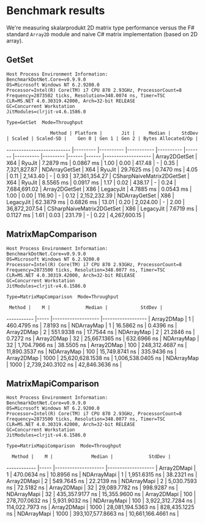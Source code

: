 Benchmark results
=================

We're measuring skalarprodukt 2D matrix type performance versus the F# standard
`Array2D` module and naive C# matrix implementation (based on 2D array).

GetSet
------

```
Host Process Environment Information:
BenchmarkDotNet.Core=v0.9.9.0
OS=Microsoft Windows NT 6.2.9200.0
Processor=Intel(R) Core(TM) i7 CPU 870 2.93GHz, ProcessorCount=8
Frequency=2873502 ticks, Resolution=348.0074 ns, Timer=TSC
CLR=MS.NET 4.0.30319.42000, Arch=32-bit RELEASE
GC=Concurrent Workstation
JitModules=clrjit-v4.6.1586.0

Type=GetSet  Mode=Throughput
```

                    Method | Platform |       Jit |     Median |    StdDev | Scaled | Scaled-SD |    Gen 0 | Gen 1 | Gen 2 | Bytes Allocated/Op |
-------------------------- |--------- |---------- |----------- |---------- |------- |---------- |--------- |------ |------ |------------------- |
             Array2DGetSet |      X64 |    RyuJit |  7.2879 ms | 0.0867 ms |   1.00 |      0.00 |   417.48 |     - |  0.35 |       7,321,827.87 |
             NDArrayGetSet |      X64 |    RyuJit | 29.7625 ms | 0.7470 ms |   4.05 |      0.11 | 2,143.40 |     - |  0.93 |      37,361,354.27 |
 CSharpNaiveMatrix2DGetSet |      X64 |    RyuJit |  8.5565 ms | 0.0917 ms |   1.17 |      0.02 |   438.17 |     - |  0.24 |       7,684,691.02 |
             Array2DGetSet |      X86 | LegacyJit |  4.7885 ms | 0.0543 ms |   1.00 |      0.00 |   116.90 |     - |  0.12 |       2,152,232.39 |
             NDArrayGetSet |      X86 | LegacyJit | 62.3879 ms | 0.6826 ms |  13.01 |      0.20 | 2,024.00 |     - |  2.00 |      36,872,207.54 |
 CSharpNaiveMatrix2DGetSet |      X86 | LegacyJit |  7.6719 ms | 0.1127 ms |   1.61 |      0.03 |   231.79 |     - |  0.22 |       4,267,600.15 |

MatrixMapComparison
-------------------

```
Host Process Environment Information:
BenchmarkDotNet.Core=v0.9.9.0
OS=Microsoft Windows NT 6.2.9200.0
Processor=Intel(R) Core(TM) i7 CPU 870 2.93GHz, ProcessorCount=8
Frequency=2873500 ticks, Resolution=348.0077 ns, Timer=TSC
CLR=MS.NET 4.0.30319.42000, Arch=32-bit RELEASE
GC=Concurrent Workstation
JitModules=clrjit-v4.6.1586.0

Type=MatrixMapComparison  Mode=Throughput
```

     Method |    M |             Median |            StdDev |
----------- |----- |------------------- |------------------ |
 Array2DMap |    1 |        460.4795 ns |         7.8193 ns |
 NDArrayMap |    1 |         16.5862 ns |         0.4396 ns |
 Array2DMap |    2 |        551.9338 ns |        17.7544 ns |
 NDArrayMap |    2 |         21.2846 ns |         0.7272 ns |
 Array2DMap |   32 |     25,667.1365 ns |       632.6966 ns |
 NDArrayMap |   32 |      1,704.7966 ns |        38.5505 ns |
 Array2DMap |  100 |    248,312.4687 ns |    11,890.3537 ns |
 NDArrayMap |  100 |     15,749.8741 ns |       335.9436 ns |
 Array2DMap | 1000 | 25,620,628.1538 ns | 1,006,538.0405 ns |
 NDArrayMap | 1000 |  2,739,240.3102 ns |    42,846.3636 ns |

MatrixMapiComparison
--------------------

```
Host Process Environment Information:
BenchmarkDotNet.Core=v0.9.9.0
OS=Microsoft Windows NT 6.2.9200.0
Processor=Intel(R) Core(TM) i7 CPU 870 2.93GHz, ProcessorCount=8
Frequency=2873500 ticks, Resolution=348.0077 ns, Timer=TSC
CLR=MS.NET 4.0.30319.42000, Arch=32-bit RELEASE
GC=Concurrent Workstation
JitModules=clrjit-v4.6.1586.0

Type=MatrixMapiComparison  Mode=Throughput
```

      Method |    M |              Median |             StdDev |
------------ |----- |-------------------- |------------------- |
 Array2DMapi |    1 |         470.0634 ns |         10.8956 ns |
 NDArrayMapi |    1 |       1,951.6315 ns |         38.2321 ns |
 Array2DMapi |    2 |         549.7645 ns |         22.2139 ns |
 NDArrayMapi |    2 |       5,030.7593 ns |         72.5182 ns |
 Array2DMapi |   32 |      29,089.7782 ns |        998.9287 ns |
 NDArrayMapi |   32 |     435,357.9177 ns |     15,355.9600 ns |
 Array2DMapi |  100 |     278,707.0632 ns |      5,931.9032 ns |
 NDArrayMapi |  100 |   3,922,312.7284 ns |    114,022.7973 ns |
 Array2DMapi | 1000 |  28,081,194.5363 ns |    828,435.1225 ns |
 NDArrayMapi | 1000 | 393,107,577.8663 ns | 10,661,166.4661 ns |
